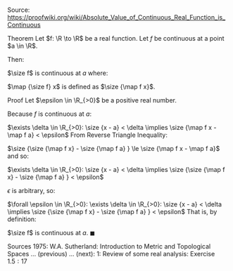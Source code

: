 # 

Source: https://proofwiki.org/wiki/Absolute_Value_of_Continuous_Real_Function_is_Continuous

Theorem
Let $f: \R \to \R$ be a real function.
Let $f$ be continuous at a point $a \in \R$.

Then:

$\size f$ is continuous at $a$
where:

$\map {\size f} x$ is defined as $\size {\map f x}$.


Proof
Let $\epsilon \in \R_{>0}$ be a positive real number.

Because $f$ is continuous at $a$:

$\exists \delta \in \R_{>0}: \size {x - a} < \delta \implies \size {\map f x - \map f a} < \epsilon$
From Reverse Triangle Inequality:

$\size {\size {\map f x} - \size {\map f a} } \le \size {\map f x - \map f a}$
and so:

$\exists \delta \in \R_{>0}: \size {x - a} < \delta \implies \size {\size {\map f x} - \size {\map f a} } < \epsilon$

$\epsilon$ is arbitrary, so:

$\forall \epsilon \in \R_{>0}: \exists \delta \in \R_{>0}: \size {x - a} < \delta \implies \size {\size {\map f x} - \size {\map f a} } < \epsilon$
That is, by definition:

$\size f$ is continuous at $a$.
$\blacksquare$


Sources
1975: W.A. Sutherland: Introduction to Metric and Topological Spaces ... (previous) ... (next): $1$: Review of some real analysis: Exercise $1.5: 17$




